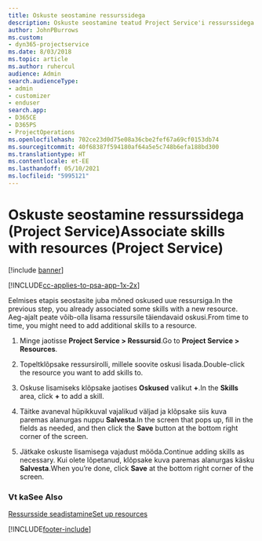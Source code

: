 ```yaml
---
title: Oskuste seostamine ressurssidega
description: Oskuste seostamine teatud Project Service'i ressurssidega
author: JohnPBurrows
ms.custom:
- dyn365-projectservice
ms.date: 8/03/2018
ms.topic: article
ms.author: ruhercul
audience: Admin
search.audienceType:
- admin
- customizer
- enduser
search.app:
- D365CE
- D365PS
- ProjectOperations
ms.openlocfilehash: 702ce23d0d75e08a36cbe2fef67a69cf0153db74
ms.sourcegitcommit: 40f68387f594180af64a5e5c748b6efa188bd300
ms.translationtype: HT
ms.contentlocale: et-EE
ms.lasthandoff: 05/10/2021
ms.locfileid: "5995121"
---
```

# <a name="associate-skills-with-resources-project-service"></a><span data-ttu-id="9734b-103">Oskuste seostamine ressurssidega (Project Service)</span><span class="sxs-lookup"><span data-stu-id="9734b-103">Associate skills with resources (Project Service)</span></span>

[!include [banner](../includes/psa-now-project-operations.md)]

[!INCLUDE[cc-applies-to-psa-app-1x-2x](../includes/cc-applies-to-psa-app-1x-2x.md)]

<span data-ttu-id="9734b-104">Eelmises etapis seostasite juba mõned oskused uue ressursiga.</span><span class="sxs-lookup"><span data-stu-id="9734b-104">In the previous step, you already associated some skills with  a new resource.</span></span> <span data-ttu-id="9734b-105">Aeg-ajalt peate võib-olla lisama ressursile täiendavaid oskusi.</span><span class="sxs-lookup"><span data-stu-id="9734b-105">From time to time, you might need to add additional skills to a resource.</span></span>  
  
1.  <span data-ttu-id="9734b-106">Minge jaotisse **Project Service > Ressursid**.</span><span class="sxs-lookup"><span data-stu-id="9734b-106">Go to **Project Service > Resources**.</span></span>  
  
2.  <span data-ttu-id="9734b-107">Topeltklõpsake ressursirolli, millele soovite oskusi lisada.</span><span class="sxs-lookup"><span data-stu-id="9734b-107">Double-click the resource you want to add skills to.</span></span>  
  
3.  <span data-ttu-id="9734b-108">Oskuse lisamiseks klõpsake jaotises **Oskused** valikut **+**.</span><span class="sxs-lookup"><span data-stu-id="9734b-108">In the **Skills** area, click **+** to add a skill.</span></span>  
  
4.  <span data-ttu-id="9734b-109">Täitke avaneval hüpikkuval vajalikud väljad ja klõpsake siis kuva paremas alanurgas nuppu **Salvesta**.</span><span class="sxs-lookup"><span data-stu-id="9734b-109">In the screen that pops up, fill in the fields as needed, and then click the **Save** button at the bottom right corner of the screen.</span></span>  
  
5.  <span data-ttu-id="9734b-110">Jätkake oskuste lisamisega vajadust mööda.</span><span class="sxs-lookup"><span data-stu-id="9734b-110">Continue adding skills as necessary.</span></span> <span data-ttu-id="9734b-111">Kui olete lõpetanud, klõpsake kuva paremas alanurgas käsku **Salvesta**.</span><span class="sxs-lookup"><span data-stu-id="9734b-111">When you’re done, click **Save** at the bottom right corner of the screen.</span></span>  
  
### <a name="see-also"></a><span data-ttu-id="9734b-112">Vt ka</span><span class="sxs-lookup"><span data-stu-id="9734b-112">See Also</span></span>  
 [<span data-ttu-id="9734b-113">Ressursside seadistamine</span><span class="sxs-lookup"><span data-stu-id="9734b-113">Set up resources</span></span>](../psa/set-up-resources.md)


[!INCLUDE[footer-include](../includes/footer-banner.md)]